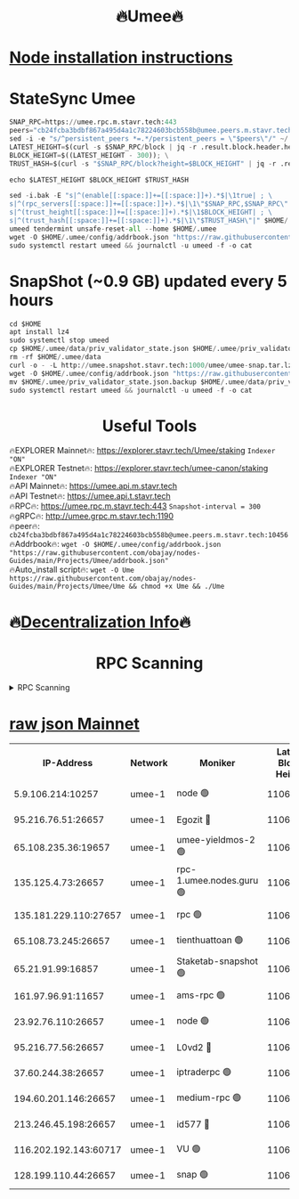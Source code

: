<h1 align="center"> 🔥Umee🔥</h1>


[Node installation instructions](https://github.com/obajay/nodes-Guides/tree/main/Projects/Umee)
=
# StateSync Umee
```python
SNAP_RPC=https://umee.rpc.m.stavr.tech:443
peers="cb24fcba3bdbf867a495d4a1c78224603bcb558b@umee.peers.m.stavr.tech:10456"
sed -i -e "s/^persistent_peers *=.*/persistent_peers = \"$peers\"/" ~/.umee/config/config.toml
LATEST_HEIGHT=$(curl -s $SNAP_RPC/block | jq -r .result.block.header.height); \
BLOCK_HEIGHT=$((LATEST_HEIGHT - 300)); \
TRUST_HASH=$(curl -s "$SNAP_RPC/block?height=$BLOCK_HEIGHT" | jq -r .result.block_id.hash)

echo $LATEST_HEIGHT $BLOCK_HEIGHT $TRUST_HASH

sed -i.bak -E "s|^(enable[[:space:]]+=[[:space:]]+).*$|\1true| ; \
s|^(rpc_servers[[:space:]]+=[[:space:]]+).*$|\1\"$SNAP_RPC,$SNAP_RPC\"| ; \
s|^(trust_height[[:space:]]+=[[:space:]]+).*$|\1$BLOCK_HEIGHT| ; \
s|^(trust_hash[[:space:]]+=[[:space:]]+).*$|\1\"$TRUST_HASH\"|" $HOME/.umee/config/config.toml
umeed tendermint unsafe-reset-all --home $HOME/.umee
wget -O $HOME/.umee/config/addrbook.json "https://raw.githubusercontent.com/obajay/nodes-Guides/main/Projects/Umee/addrbook.json"
sudo systemctl restart umeed && journalctl -u umeed -f -o cat
```
# SnapShot (~0.9 GB) updated every 5 hours
```python
cd $HOME
apt install lz4
sudo systemctl stop umeed
cp $HOME/.umee/data/priv_validator_state.json $HOME/.umee/priv_validator_state.json.backup
rm -rf $HOME/.umee/data
curl -o - -L http://umee.snapshot.stavr.tech:1000/umee/umee-snap.tar.lz4 | lz4 -c -d - | tar -x -C $HOME/.umee --strip-components 2
wget -O $HOME/.umee/config/addrbook.json "https://raw.githubusercontent.com/obajay/nodes-Guides/main/Projects/Umee/addrbook.json"
mv $HOME/.umee/priv_validator_state.json.backup $HOME/.umee/data/priv_validator_state.json
sudo systemctl restart umeed && journalctl -u umeed -f -o cat
```
 <h1 align="center"> Useful Tools</h1>

🔥EXPLORER Mainnet🔥:      https://explorer.stavr.tech/Umee/staking             `Indexer "ON"` \
🔥EXPLORER Testnet🔥:        https://explorer.stavr.tech/umee-canon/staking      `Indexer "ON"` \
🔥API Mainnet🔥:                   https://umee.api.m.stavr.tech \
🔥API Testnet🔥:                     https://umee.api.t.stavr.tech \
🔥RPC🔥:                           https://umee.rpc.m.stavr.tech:443                     `Snapshot-interval = 300` \
🔥gRPC🔥:                              http://umee.grpc.m.stavr.tech:1190 \
🔥peer🔥:                     `cb24fcba3bdbf867a495d4a1c78224603bcb558b@umee.peers.m.stavr.tech:10456` \
🔥Addrbook🔥:    ```wget -O $HOME/.umee/config/addrbook.json "https://raw.githubusercontent.com/obajay/nodes-Guides/main/Projects/Umee/addrbook.json"``` \
🔥Auto_install script🔥: ```wget -O Ume https://raw.githubusercontent.com/obajay/nodes-Guides/main/Projects/Umee/Ume && chmod +x Ume && ./Ume```

🔥[Decentralization Info](https://github.com/obajay/StateSync-snapshots/tree/main/Projects/Umee/Decentralization)🔥
=

<h1 align="center"> RPC Scanning</h1>

<details>
<summary>RPC Scanning</summary>

<h2 align="center"> We scan nodes in real time every 4 hours. And we provide the final result of RPC endpoints.
We cannot influence the operation of these nodes in any way. </h2>


```python
If Voting Power is higher than 0 --> then the Node is a validator of the network and may be subject to attack and be a potential threat to the chain.
```
```python
We marked such validators with a red symbol
```

</details>

[raw json Mainnet](https://rpc-check.umeem.stavr.tech/umeem/rpc-umeem-result.json)
=



<table><tr><th>IP-Address</th><th>Network</th><th>Moniker</th><th>Latest Block Height</th><th>Earliest Block Height</th><th>Catching Up</th><th>Tx Index</th><th>Voting Power</th><th>Scan Time</th></tr><tr><td>5.9.106.214:10257</td><td>umee-1</td><td>node 🟢</td><td>11060504</td><td>7942001</td><td>False</td><td>on</td><td>0</td><td>2024-03-17T14:28:41.747567766UTC</td></tr><tr><td>95.216.76.51:26657</td><td>umee-1</td><td>Egozit 🔴</td><td>11060511</td><td>8262001</td><td>False</td><td>off</td><td>38828804</td><td>2024-03-17T14:29:25.762463080UTC</td></tr><tr><td>65.108.235.36:19657</td><td>umee-1</td><td>umee-yieldmos-2 🟢</td><td>11060467</td><td>9575548</td><td>False</td><td>on</td><td>0</td><td>2024-03-17T14:25:04.773556182UTC</td></tr><tr><td>135.125.4.73:26657</td><td>umee-1</td><td>rpc-1.umee.nodes.guru 🟢</td><td>11060511</td><td>10691018</td><td>False</td><td>on</td><td>0</td><td>2024-03-17T14:29:26.064231661UTC</td></tr><tr><td>135.181.229.110:27657</td><td>umee-1</td><td>rpc 🟢</td><td>11060476</td><td>10754071</td><td>False</td><td>on</td><td>0</td><td>2024-03-17T14:25:58.208341122UTC</td></tr><tr><td>65.108.73.245:26657</td><td>umee-1</td><td>tienthuattoan 🟢</td><td>11060490</td><td>10787155</td><td>False</td><td>on</td><td>0</td><td>2024-03-17T14:27:23.701148587UTC</td></tr><tr><td>65.21.91.99:16857</td><td>umee-1</td><td>Staketab-snapshot 🟢</td><td>11060492</td><td>10910001</td><td>False</td><td>off</td><td>0</td><td>2024-03-17T14:27:30.210042506UTC</td></tr><tr><td>161.97.96.91:11657</td><td>umee-1</td><td>ams-rpc 🟢</td><td>11060521</td><td>10929930</td><td>False</td><td>on</td><td>0</td><td>2024-03-17T14:30:23.945831697UTC</td></tr><tr><td>23.92.76.110:26657</td><td>umee-1</td><td>node 🟢</td><td>11060532</td><td>10938001</td><td>False</td><td>on</td><td>0</td><td>2024-03-17T14:31:25.539179545UTC</td></tr><tr><td>95.216.77.56:26657</td><td>umee-1</td><td>L0vd2 🔴</td><td>11060521</td><td>10960521</td><td>False</td><td>off</td><td>38571269</td><td>2024-03-17T14:30:23.667145404UTC</td></tr><tr><td>37.60.244.38:26657</td><td>umee-1</td><td>iptraderpc 🟢</td><td>11060476</td><td>11013104</td><td>False</td><td>on</td><td>0</td><td>2024-03-17T14:25:55.836795842UTC</td></tr><tr><td>194.60.201.146:26657</td><td>umee-1</td><td>medium-rpc 🟢</td><td>11060483</td><td>11013104</td><td>False</td><td>on</td><td>0</td><td>2024-03-17T14:26:37.752768902UTC</td></tr><tr><td>213.246.45.198:26657</td><td>umee-1</td><td>id577 🔴</td><td>11060481</td><td>11029001</td><td>False</td><td>on</td><td>35123625</td><td>2024-03-17T14:26:27.169479808UTC</td></tr><tr><td>116.202.192.143:60717</td><td>umee-1</td><td>VU 🟢</td><td>11060472</td><td>11042001</td><td>False</td><td>off</td><td>0</td><td>2024-03-17T14:25:32.320903596UTC</td></tr><tr><td>128.199.110.44:26657</td><td>umee-1</td><td>snap 🟢</td><td>11060519</td><td>11058978</td><td>False</td><td>off</td><td>0</td><td>2024-03-17T14:30:12.793378294UTC</td></tr></table>
